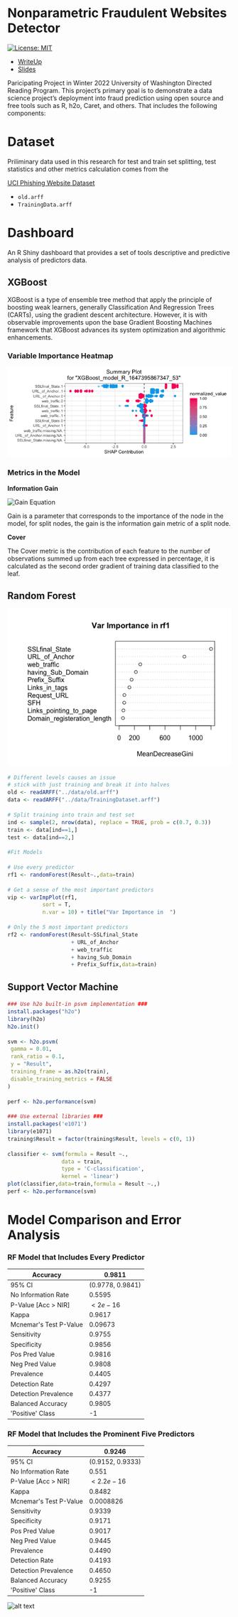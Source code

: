 # Nonparametric Fraudulent Websites Detector
<!-- badges: start -->

[![License: MIT](https://img.shields.io/badge/License-MIT-blue.svg)](https://opensource.org/licenses/MIT)

<!-- badges: end -->

- [WriteUp](https://spa-drp.github.io/writeups/win2022/writeups/vicky.pdf)
- [Slides](https://spa-drp.github.io/writeups/win2022/slides/vicky.pdf)


Paricipating Project in Winter 2022 University of Washington Directed Reading Program. This project’s primary goal is to demonstrate a data science project’s deployment into fraud prediction using open source and free tools such as R, h2o, Caret, and others. That includes the following components:


# Dataset
Priliminary data used in this research for test and train set splitting, test statistics and other metrics calculation comes from the 


[UCI Phishing Website Dataset](https://archive.ics.uci.edu/ml/datasets/phishing+websites)
- ```old.arff```
- ```TrainingData.arff```
 
# Dashboard
An R Shiny dashboard that provides a set of tools descriptive and predictive analysis of predictors data. 

## XGBoost
XGBoost is a type of ensemble tree method that apply the principle of boosting weak learners, generally Classification And Regression Trees (CARTs), using the gradient descent architecture. However, it is with observable improvements upon the base Gradient Boosting Machines framework that XGBoost advances its system optimization and algorithmic enhancements.

### Variable Importance Heatmap
![alt text](https://github.com/XinyiXiang/nonparametric-fraud-web-detector/blob/146cd1b80c1ba7166b8612408cfa01c1d062c850/img/varImpHeatmap.png)


### Metrics in the Model

**Information Gain**


![Gain Equation](https://latex.codecogs.com/svg.image?\text{Gain}&space;=&space;\frac{1}{2}[\frac{G_L^2}{H_L&space;&plus;&space;\lambda}&space;&plus;&space;\frac{G_R^2}{H_R&space;&plus;&space;\lambda}&space;-&space;\frac{(G_L&space;&plus;&space;G_R)^2}{H_L&space;&plus;&space;H_R&space;&plus;&space;\lambda}]&space;-&space;\gamma)


Gain is a parameter that corresponds to the importance of the node in the model, for split nodes, the gain is the information gain metric of a split node.


**Cover**


The Cover metric is the contribution of each feature to the number of observations summed up from each tree expressed in percentage, it is calculated as the second order gradient of training data classified to the leaf.



## Random Forest
![alt text](https://github.com/XinyiXiang/nonparametric-fraud-web-detector/blob/146cd1b80c1ba7166b8612408cfa01c1d062c850/img/meanDecreaseGini.png)


```R
# Different levels causes an issue 
# stick with just training and break it into halves
old <- readARFF("../data/old.arff")
data <- readARFF("../data/TrainingDataset.arff")

# Split training into train and test set
ind <- sample(2, nrow(data), replace = TRUE, prob = c(0.7, 0.3))
train <- data[ind==1,]
test <- data[ind==2,]

#Fit Models

# Use every predictor
rf1 <- randomForest(Result~.,data=train)

# Get a sense of the most important predictors
vip <- varImpPlot(rf1,
           sort = T,
           n.var = 10) + title("Var Importance in  ")

# Only the 5 most important predictors
rf2 <- randomForest(Result~SSLfinal_State
                    + URL_of_Anchor
                    + web_traffic
                    + having_Sub_Domain
                    + Prefix_Suffix,data=train)
```

## Support Vector Machine
```R
### Use h2o built-in psvm implementation ###
install.packages("h2o")
library(h2o)
h2o.init()

svm <- h2o.psvm(
 gamma = 0.01,
 rank_ratio = 0.1,
 y = "Result",
 training_frame = as.h2o(train),
 disable_training_metrics = FALSE
)

perf <- h2o.performance(svm)

### Use external libraries ###
install.packages('e1071')
library(e1071)
training$Result = factor(training$Result, levels = c(0, 1))

classifier <- svm(formula = Result ~.,
                 data = train,
                 type = 'C-classification',
                 kernel = 'linear')
plot(classifier,data=train,formula = Result ~.,)
perf <- h2o.performance(svm)
```


# Model Comparison and Error Analysis
### RF Model that Includes Every Predictor
| Accuracy               | 0.9811           |
|------------------------|------------------|
| 95\% CI                | (0.9778, 0.9841) |
| No Information Rate    | 0.5595           |
| P-Value [Acc $>$ NIR]  | $<2e-16$         |
| Kappa                  | 0.9617           |
| Mcnemar's Test P-Value | 0.09673          |
| Sensitivity            | 0.9755           |
| Specificity            | 0.9856           |
| Pos Pred Value         | 0.9816           |
| Neg Pred Value         | 0.9808           |
| Prevalence             | 0.4405           |
| Detection Rate         | 0.4297           |
| Detection Prevalence   | 0.4377           |
| Balanced Accuracy      | 0.9805           |
| 'Positive' Class       | -1               |


### RF Model that Includes the Prominent Five Predictors
| Accuracy               | 0.9246           |
|------------------------|------------------|
| 95\% CI                | (0.9152, 0.9333) |
| No Information Rate    | 0.551            |
| P-Value [Acc $>$ NIR]  | $< 2.2e-16$      |
| Kappa                  | 0.8482           |
| Mcnemar's Test P-Value | 0.0008826        |
| Sensitivity            | 0.9339           |
| Specificity            | 0.9171           |
| Pos Pred Value         | 0.9017           |
| Neg Pred Value         | 0.9445           |
| Prevalence             | 0.4490           |
| Detection Rate         | 0.4193           |
| Detection Prevalence   | 0.4650           |
| Balanced Accuracy      | 0.9255           |
| 'Positive' Class       | -1               |

![alt text](https://github.com/XinyiXiang/nonparametric-fraud-web-detector/blob/986394a8fede91da5849f356538aa8e0001ea1a5/img/xgbTree.png)
